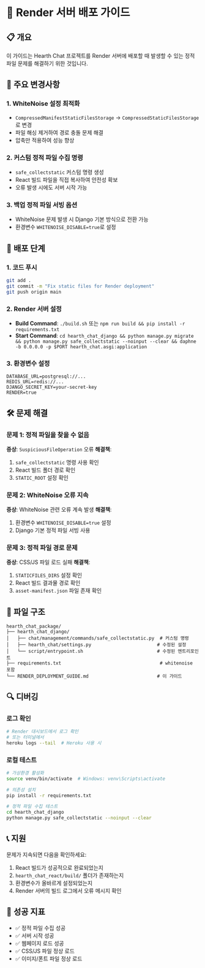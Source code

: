 # 🚀 Render 서버 배포 가이드

## 📋 개요
이 가이드는 Hearth Chat 프로젝트를 Render 서버에 배포할 때 발생할 수 있는 정적 파일 문제를 해결하기 위한 것입니다.

## 🔧 주요 변경사항

### 1. WhiteNoise 설정 최적화
- `CompressedManifestStaticFilesStorage` → `CompressedStaticFilesStorage`로 변경
- 파일 해싱 제거하여 경로 충돌 문제 해결
- 압축만 적용하여 성능 향상

### 2. 커스텀 정적 파일 수집 명령
- `safe_collectstatic` 커스텀 명령 생성
- React 빌드 파일을 직접 복사하여 안전성 확보
- 오류 발생 시에도 서버 시작 가능

### 3. 백업 정적 파일 서빙 옵션
- WhiteNoise 문제 발생 시 Django 기본 방식으로 전환 가능
- 환경변수 `WHITENOISE_DISABLE=true`로 설정

## 🚀 배포 단계

### 1. 코드 푸시
```bash
git add .
git commit -m "Fix static files for Render deployment"
git push origin main
```

### 2. Render 서버 설정
- **Build Command**: `./build.sh` 또는 `npm run build && pip install -r requirements.txt`
- **Start Command**: `cd hearth_chat_django && python manage.py migrate && python manage.py safe_collectstatic --noinput --clear && daphne -b 0.0.0.0 -p $PORT hearth_chat.asgi:application`

### 3. 환경변수 설정
```
DATABASE_URL=postgresql://...
REDIS_URL=redis://...
DJANGO_SECRET_KEY=your-secret-key
RENDER=true
```

## 🛠️ 문제 해결

### 문제 1: 정적 파일을 찾을 수 없음
**증상**: `SuspiciousFileOperation` 오류
**해결책**: 
1. `safe_collectstatic` 명령 사용 확인
2. React 빌드 폴더 경로 확인
3. `STATIC_ROOT` 설정 확인

### 문제 2: WhiteNoise 오류 지속
**증상**: WhiteNoise 관련 오류 계속 발생
**해결책**:
1. 환경변수 `WHITENOISE_DISABLE=true` 설정
2. Django 기본 정적 파일 서빙 사용

### 문제 3: 정적 파일 경로 문제
**증상**: CSS/JS 파일 로드 실패
**해결책**:
1. `STATICFILES_DIRS` 설정 확인
2. React 빌드 결과물 경로 확인
3. `asset-manifest.json` 파일 존재 확인

## 📁 파일 구조
```
hearth_chat_package/
├── hearth_chat_django/
│   ├── chat/management/commands/safe_collectstatic.py  # 커스텀 명령
│   ├── hearth_chat/settings.py                        # 수정된 설정
│   └── script/entrypoint.sh                           # 수정된 엔트리포인트
├── requirements.txt                                    # whitenoise 포함
└── RENDER_DEPLOYMENT_GUIDE.md                         # 이 가이드
```

## 🔍 디버깅

### 로그 확인
```bash
# Render 대시보드에서 로그 확인
# 또는 터미널에서
heroku logs --tail  # Heroku 사용 시
```

### 로컬 테스트
```bash
# 가상환경 활성화
source venv/bin/activate  # Windows: venv\Scripts\activate

# 의존성 설치
pip install -r requirements.txt

# 정적 파일 수집 테스트
cd hearth_chat_django
python manage.py safe_collectstatic --noinput --clear
```

## 📞 지원
문제가 지속되면 다음을 확인하세요:
1. React 빌드가 성공적으로 완료되었는지
2. `hearth_chat_react/build/` 폴더가 존재하는지
3. 환경변수가 올바르게 설정되었는지
4. Render 서버의 빌드 로그에서 오류 메시지 확인

## 🎯 성공 지표
- ✅ 정적 파일 수집 성공
- ✅ 서버 시작 성공
- ✅ 웹페이지 로드 성공
- ✅ CSS/JS 파일 정상 로드
- ✅ 이미지/폰트 파일 정상 로드 